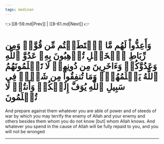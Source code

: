 ```yaml
---
tags: medinan
---
```


👈 [[8-59.md|Prev]] | [[8-61.md|Next]] 👉

# وَأَعِدُّواْ لَهُم مَّا ٱسۡتَطَعۡتُم مِّن قُوَّةٖ وَمِن رِّبَاطِ ٱلۡخَيۡلِ تُرۡهِبُونَ بِهِۦ عَدُوَّ ٱللَّهِ وَعَدُوَّكُمۡ وَءَاخَرِينَ مِن دُونِهِمۡ لَا تَعۡلَمُونَهُمُ ٱللَّهُ يَعۡلَمُهُمۡۚ وَمَا تُنفِقُواْ مِن شَيۡءٖ فِي سَبِيلِ ٱللَّهِ يُوَفَّ إِلَيۡكُمۡ وَأَنتُمۡ لَا تُظۡلَمُونَ

And prepare against them whatever you are able of power and of steeds of war by which you may terrify the enemy of Allah and your enemy and others besides them whom you do not know [but] whom Allah knows. And whatever you spend in the cause of Allah will be fully repaid to you, and you will not be wronged

---

